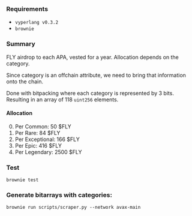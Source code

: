 
### Requirements
* `vyperlang v0.3.2`
* `brownie`

### Summary
FLY airdrop to each APA, vested for a year.
Allocation depends on the category. 

Since category is an offchain attribute, we need to bring that information onto the chain.

Done with bitpacking where each category is represented by 3 bits. Resulting in an array of 118 `uint256` elements.

#### Allocation
0. Per Common: 50 $FLY
1. Per Rare: 84 $FLY
2. Per Exceptional: 166 $FLY
3. Per Epic: 416 $FLY
4. Per Legendary: 2500 $FLY


### Test
`brownie test`

### Generate bitarrays with categories:

`brownie run scripts/scraper.py --network avax-main`